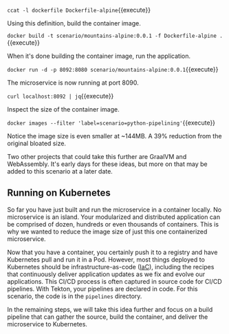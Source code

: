 `ccat -l dockerfile Dockerfile-alpine`{{execute}}

Using this definition, build the container image.

`docker build -t scenario/mountains-alpine:0.0.1 -f Dockerfile-alpine .`{{execute}}

When it's done building the container image, run the application.

`docker run -d -p 8092:8080 scenario/mountains-alpine:0.0.1`{{execute}}

The microservice is now running at port 8090.

`curl localhost:8092 | jq`{{execute}}

Inspect the size of the container image.

`docker images --filter 'label=scenario=python-pipelining'`{{execute}}

Notice the image size is even smaller at ~144MB. A 39% reduction from the original bloated size.

Two other projects that could take this further are GraalVM and WebAssembly. It's early days for these ideas, but more on that may be added to this scenario at a later date.

## Running on Kubernetes

So far you have just built and run the microservice in a container locally. No microservice is an island. Your modularized and distributed application can be comprised of dozen, hundreds or even thousands of containers. This is why we wanted to reduce the image size of just this one containerized microservice. 

Now that you have a container, you certainly push it to a registry and have Kubernetes pull and run it in a Pod. However, most things deployed to Kubernetes should be infrastructure-as-code ([IaC](https://en.wikipedia.org/wiki/Infrastructure_as_code)), including the recipes that continuously deliver application updates as we fix and evolve our applications. This CI/CD process is often captured in source code for CI/CD pipelines. With Tekton, your pipelines are declared in code. For this scenario, the code is in the `pipelines` directory.

In the remaining steps, we will take this idea further and focus on a build pipeline that can gather the source, build the container, and deliver the microservice to Kubernetes.
